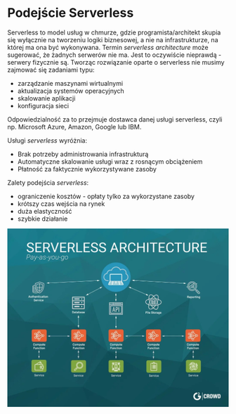# Podejście Serverless

Serverless to model usług w chmurze, gdzie programista/architekt skupia się wyłącznie na tworzeniu logiki biznesowej, a nie na infrastrukturze, na której ma ona być wykonywana. Termin _serverless architecture_ może sugerować, że żadnych serwerów nie ma. Jest to oczywiście nieprawdą - serwery fizycznie są. Tworząc rozwiązanie oparte o serverless nie musimy zajmować się zadaniami typu:

* zarządzanie maszynami wirtualnymi
* aktualizacja systemów operacyjnych
* skalowanie aplikacji
* konfiguracja sieci

Odpowiedzialność za to przejmuje dostawca danej usługi serverless, czyli np. Microsoft Azure, Amazon, Google lub IBM.

Usługi _serverless_ wyróżnia:

* Brak potrzeby administrowania infrastrukturą
* Automatyczne skalowanie usługi wraz z rosnącym obciążeniem
* Płatność za faktycznie wykorzystywane zasoby

Zalety podejścia _serverless_:

* ograniczenie kosztów - opłaty tylko za wykorzystane zasoby
* krótszy czas wejścia na rynek
* duża elastyczność
* szybkie działanie

![](.gitbook/assets/image%20%2828%29.png)


